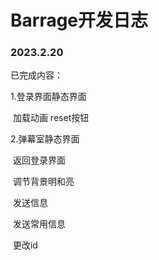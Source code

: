 # Barrage开发日志

### 2023.2.20

已完成内容：

1.登录界面静态界面

​	加载动画 reset按钮

2.弹幕室静态界面

​	返回登录界面

​	调节背景明和亮

​	发送信息

​	发送常用信息

​	更改id

​	